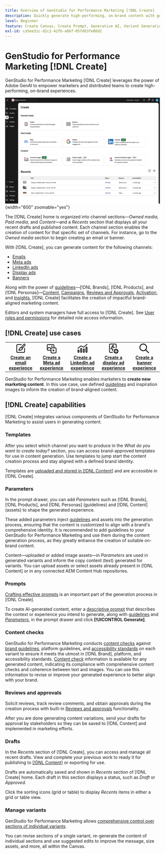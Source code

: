 ```yaml
---
title: Overview of GenStudio for Performance Marketing [!DNL Create]
description: Quickly generate high-performing, on-brand content with generative AI in Adobe GenStudio for Performance Marketing [!DNL Create].
level: Beginner
feature: Create Canvas, Create Prompt, Generative AI, Variant Generation, Content Generation
exl-id: ca5ee31c-d2c2-42fb-a6bf-05fd63fe86d2
---
```

# GenStudio for Performance Marketing [!DNL Create]

GenStudio for Performance Marketing [!DNL Create] leverages the power of Adobe GenAI to empower marketers and distributed teams to create high-performing, on-brand experiences.

![Create home](/help/assets/create-home.png){width="600" zoomable="yes"}

The [!DNL Create] home is organized into channel sections—_Owned media_, _Paid media_, and _Content_—and a _Recents_ section that displays all your recent drafts and published content. Each channel section enables the creation of content for that specific set of channels. For instance, go to the _Owned media_ section to begin creating an email or banner.

With [!DNL Create], you can generate content for the following channels:

* [Emails](email-experiences.md)
* [Meta ads](meta-experiences.md)
* [LinkedIn ads](linkedin-experiences.md)
* [Display ads](display-ad-experiences.md)
* [Banners](banner-experiences.md)

Along with the power of [guidelines](/help/user-guide/guidelines/overview.md)—[!DNL Brands], [!DNL Products], and [!DNL Personas]—[Content](/help/user-guide/content/overview.md), [Campaigns](/help/user-guide/campaigns/overview.md), [Reviews and Approvals](/help/user-guide/approvals/overview.md), [Activation](/help/user-guide/activation/overview.md), and [Insights](/help/user-guide/insights/overview.md), [!DNL Create] facilitates the creation of impactful brand-aligned marketing content.

Editors and system managers have full access to [!DNL Create]. See [User roles and permissions](/help/user-guide/user-roles.md) for detailed role access information.

## [!DNL Create] use cases

<table style="table-layout:fixed">
<tr style="border: 0;">
   <td align="center" valign="top" width="100">
      <a href="/help/user-guide/create/create-email-experience.md">
      <img alt="Create new content" src="../../assets/icons/icon-create.svg" width="35">
      </a>
      <div>
         <a href="/help/user-guide/create/create-email-experience.md">
         <strong>Create an email experience</strong>
         </a>
      </div>
   </td>
   <td align="center" valign="top" width="100">
      <a href="/help/user-guide/create/create-meta-ad.md">
      <img alt="Create a Meta ad experience" src="../../assets/icons/icon-asset.svg" width="35">
      </a>
      <div>
         <a href="/help/user-guide/create/create-meta-ad.md">
         <strong>Create a Meta ad experience</strong>
         </a>
      </div>
   </td>
   <td align="center" valign="top" width="100">
      <a href="/help/user-guide/create/create-linkedin.md">
      <img alt="Create a LinkedIn ad experience" src="../../assets/icons/icon-dataAnalytics.svg" width="35">
      </a>
      <div>
         <a href="/help/user-guide/create/create-linkedin.md">
         <strong>Create a LinkedIn ad experience</strong>
         </a>
      </div>
   </td>
   <td align="center" valign="top" width="100">
      <a href="/help/user-guide/create/create-display-ad.md">
      <img alt="Create a display ad experience" src="../../assets/icons/icon-addTemplate.svg" width="35">
      </a>
      <div>
         <a href="/help/user-guide/create/create-display-ad.md">
         <strong>Create a display ad experience</strong>
         </a>
      </div>
   </td>
   <td align="center" valign="top" width="100">
      <a href="/help/user-guide/create/create-banner-experience.md">
      <img alt="Create a banner experience" src="../../assets/icons/icon-search.png" width="35">
      </a>
      <div>
         <a href="/help/user-guide/create/create-banner-experience.md">
         <strong>Create a banner experience</strong>
         </a>
      </div>
   </td>
</tr>
</table>

GenStudio for Performance Marketing enables marketers to **create new marketing content**. In this use case, use defined [guidelines](/help/user-guide/guidelines/overview.md) and inspiration images to inform the creation of brand-aligned content.

## [!DNL Create] capabilities

[!DNL Create] integrates various components of GenStudio for Performance Marketing to assist users in generating content.

### Templates

After you select which channel you want to produce in the _What do you want to create today?_ section, you can access brand-approved templates for use in content generation. Use templates to jump start the content creation process and stay aligned with a defined brand identity.

Templates are [uploaded and stored in [!DNL Content]](/help/user-guide/content/overview.md) and are accessible in [!DNL Create].

### Parameters

In the prompt drawer, you can add _Parameters_ such as [!DNL Brands], [!DNL Products], and [!DNL Personas] (guidelines) and [!DNL Content] (assets) to shape the generated experience.

These added parameters inject [guidelines](/help/user-guide/guidelines/overview.md) and assets into the generation process, ensuring that the content is customized to align with a brand's comprehensive identity. It is recommended to add guidelines to your GenStudio for Performance Marketing and use them during the content generation process, as they greatly enhance the creation of suitable on-brand content.

Content—uploaded or added image assets—in _Parameters_ are used in generated variants and inform the copy content (text) generated for variants. You can upload assets or select assets already present in [!DNL Content] or in any connected AEM Content Hub repositories.

### Prompts

[Crafting effective prompts](/help/user-guide/effective-prompts.md) is an important part of the generation process in [!DNL Create].

To create AI-generated content, enter a [descriptive prompt](/help/user-guide/effective-prompts.md) that describes the context or experience you intend to generate, along with [guidelines](/help/user-guide/guidelines/overview.md) and [_Parameters_](#parameters), in the prompt drawer and click **[!UICONTROL Generate]**.

### Content checks

GenStudio for Performance Marketing conducts [content checks](/help/user-guide/guidelines/brand-validation.md#content-check-panel) against [brand guidelines](/help/user-guide/guidelines/brands.md), platform guidelines, and [accessibility standards](/help/user-guide/guidelines/overview.md#compliance) on each variant to ensure it meets the utmost in [!DNL Brand], platform, and accessibility standards. [Content check](/help/user-guide/guidelines/brand-validation.md#content-check-summary) information is available for any generated content, indicating its compliance with comprehensive content checks and coherence between text and images. You can use this information to revise or improve your generated experience to better align with your brand.

### Reviews and approvals

Solicit reviews, track review comments, and obtain approvals during the creation process with built-in [Reviews and approvals](/help/user-guide/approvals/overview.md) functionality.

After you are done generating content variations, send your drafts for approval by stakeholders so they can be saved to [!DNL Content] and implemented in marketing efforts.

### Drafts

In the _Recents_ section of [!DNL Create], you can access and manage all recent drafts. View and complete your previous work to ready it for publishing to [[!DNL Content]](/help/user-guide/content/overview.md) or exporting for use.

Drafts are automatically saved and shown in _Recents_ section of [!DNL Create] home. Each draft in this section displays a status, such as _Draft_ or _Approved_.

Click the sorting icons (grid or table) to display _Recents_ items in either a grid or table view.

### Manage variants

GenStudio for Performance Marketing allows [comprehensive control over sections of individual variants](/help/user-guide/create/manage-variants.md).

You can revise sections of a single variant, re-generate the content of individual sections and use suggested edits to improve the message, size assets, and more, all within the Canvas.
